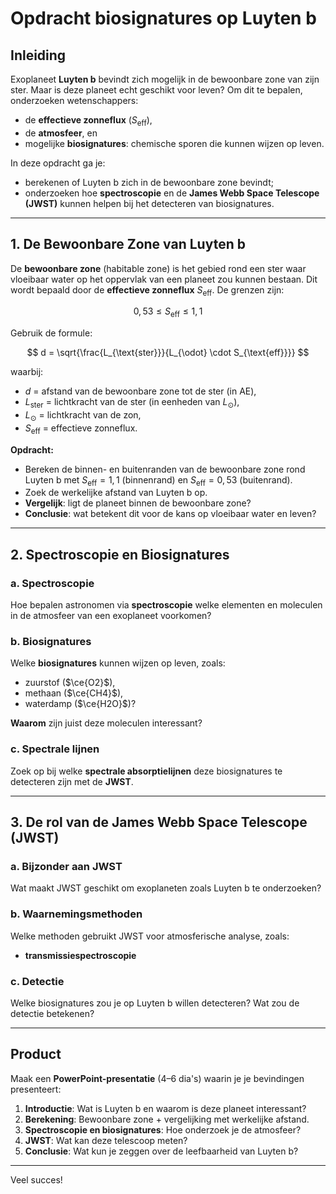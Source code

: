# Opdracht biosignatures op Luyten b

## Inleiding
Exoplaneet **Luyten b** bevindt zich mogelijk in de bewoonbare zone van zijn ster. Maar is deze planeet echt geschikt voor leven? Om dit te bepalen, onderzoeken wetenschappers:

- de **effectieve zonneflux** ($S_{\text{eff}}$),
- de **atmosfeer**, en
- mogelijke **biosignatures**: chemische sporen die kunnen wijzen op leven.

In deze opdracht ga je:
- berekenen of Luyten b zich in de bewoonbare zone bevindt;
- onderzoeken hoe **spectroscopie** en de **James Webb Space Telescope (JWST)** kunnen helpen bij het detecteren van biosignatures.

---

## 1. De Bewoonbare Zone van Luyten b
De **bewoonbare zone** (habitable zone) is het gebied rond een ster waar vloeibaar water op het oppervlak van een planeet zou kunnen bestaan. Dit wordt bepaald door de **effectieve zonneflux** $S_{\text{eff}}$. De grenzen zijn:

$$
0{,}53 \leq S_{\text{eff}} \leq 1{,}1
$$

Gebruik de formule:

$$
d = \sqrt{\frac{L_{\text{ster}}}{L_{\odot} \cdot S_{\text{eff}}}}
$$

waarbij:
- $d$ = afstand van de bewoonbare zone tot de ster (in AE),
- $L_{\text{ster}}$ = lichtkracht van de ster (in eenheden van $L_{\odot}$),
- $L_{\odot}$ = lichtkracht van de zon,
- $S_{\text{eff}}$ = effectieve zonneflux.

**Opdracht:**
- Bereken de binnen- en buitenranden van de bewoonbare zone rond Luyten b met $S_{\text{eff}} = 1{,}1$ (binnenrand) en $S_{\text{eff}} = 0{,}53$ (buitenrand).
- Zoek de werkelijke afstand van Luyten b op.
- **Vergelijk**: ligt de planeet binnen de bewoonbare zone?
- **Conclusie**: wat betekent dit voor de kans op vloeibaar water en leven?

---

## 2. Spectroscopie en Biosignatures

### a. Spectroscopie
Hoe bepalen astronomen via **spectroscopie** welke elementen en moleculen in de atmosfeer van een exoplaneet voorkomen?

### b. Biosignatures
Welke **biosignatures** kunnen wijzen op leven, zoals:
- zuurstof ($\ce{O2}$),
- methaan ($\ce{CH4}$),
- waterdamp ($\ce{H2O}$)?

**Waarom** zijn juist deze moleculen interessant?

### c. Spectrale lijnen
Zoek op bij welke **spectrale absorptielijnen** deze biosignatures te detecteren zijn met de **JWST**.

---

## 3. De rol van de James Webb Space Telescope (JWST)

### a. Bijzonder aan JWST
Wat maakt JWST geschikt om exoplaneten zoals Luyten b te onderzoeken?

### b. Waarnemingsmethoden
Welke methoden gebruikt JWST voor atmosferische analyse, zoals:
- **transmissiespectroscopie**

### c. Detectie
Welke biosignatures zou je op Luyten b willen detecteren? Wat zou de detectie betekenen?

---

## Product
Maak een **PowerPoint-presentatie** (4–6 dia's) waarin je je bevindingen presenteert:

1. **Introductie**: Wat is Luyten b en waarom is deze planeet interessant?
2. **Berekening**: Bewoonbare zone + vergelijking met werkelijke afstand.
3. **Spectroscopie en biosignatures**: Hoe onderzoek je de atmosfeer?
4. **JWST**: Wat kan deze telescoop meten?
5. **Conclusie**: Wat kun je zeggen over de leefbaarheid van Luyten b?

---

Veel succes!


